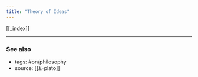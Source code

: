 ```yaml
---
title: "Theory of Ideas"
---
```


[[_index]]


-------------
### See also

- tags: #on/philosophy 
- source: [[Σ-plato]]
